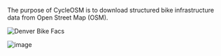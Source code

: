 
The purpose of CycleOSM is to download structured bike infrastructure data from Open Street Map (OSM).

![Denver Bike Facs](https://user-images.githubusercontent.com/22425199/218263077-a6554521-5697-40fa-824e-1051c4b46009.png)

![image](https://user-images.githubusercontent.com/22425199/218263087-fe33097f-ae0b-4449-9c7d-3e9585d0d560.png)
